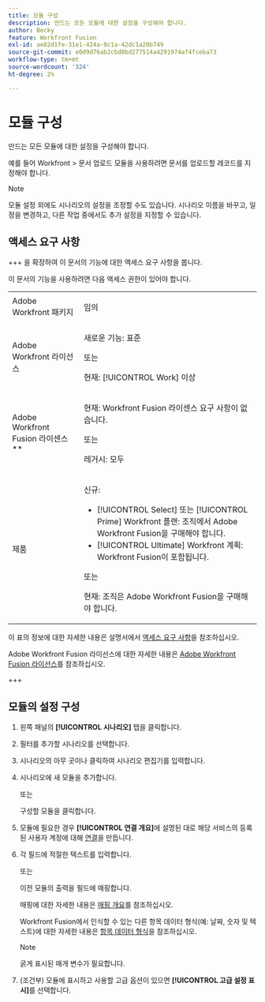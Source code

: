 ```yaml
---
title: 모듈 구성
description: 만드는 모든 모듈에 대한 설정을 구성해야 합니다.
author: Becky
feature: Workfront Fusion
exl-id: ae82d1fe-31e1-424a-9c1a-42dc1a20b749
source-git-commit: e0d9d76ab2cbd8bd277514a4291974af4fceba73
workflow-type: tm+mt
source-wordcount: '324'
ht-degree: 2%

---
```


# 모듈 구성

만드는 모든 모듈에 대한 설정을 구성해야 합니다.

예를 들어 Workfront > 문서 업로드 모듈을 사용하려면 문서를 업로드할 레코드를 지정해야 합니다.

>[!NOTE]
>
>모듈 설정 외에도 시나리오의 설정을 조정할 수도 있습니다. 시나리오 이름을 바꾸고, 일정을 변경하고, 다른 작업 중에서도 추가 설정을 지정할 수 있습니다.

## 액세스 요구 사항

+++ 을 확장하여 이 문서의 기능에 대한 액세스 요구 사항을 봅니다.

이 문서의 기능을 사용하려면 다음 액세스 권한이 있어야 합니다.

<table style="table-layout:auto">
 <col> 
 <col> 
 <tbody> 
  <tr> 
   <td role="rowheader">Adobe Workfront 패키지</td> 
   <td> <p>임의</p> </td> 
  </tr> 
  <tr data-mc-conditions=""> 
   <td role="rowheader">Adobe Workfront 라이선스</td> 
   <td> <p>새로운 기능: 표준</p><p>또는</p><p>현재: [!UICONTROL Work] 이상</p> </td> 
  </tr> 
  <tr> 
   <td role="rowheader">Adobe Workfront Fusion 라이센스**</td> 
   <td>
   <p>현재: Workfront Fusion 라이센스 요구 사항이 없습니다.</p>
   <p>또는</p>
   <p>레거시: 모두 </p>
   </td> 
  </tr> 
  <tr> 
   <td role="rowheader">제품</td> 
   <td>
   <p>신규:</p> <ul><li>[!UICONTROL Select] 또는 [!UICONTROL Prime] Workfront 플랜: 조직에서 Adobe Workfront Fusion을 구매해야 합니다.</li><li>[!UICONTROL Ultimate] Workfront 계획: Workfront Fusion이 포함됩니다.</li></ul>
   <p>또는</p>
   <p>현재: 조직은 Adobe Workfront Fusion을 구매해야 합니다.</p>
   </td> 
  </tr>
 </tbody> 
</table>

이 표의 정보에 대한 자세한 내용은 설명서에서 [액세스 요구 사항](/help/workfront-fusion/references/licenses-and-roles/access-level-requirements-in-documentation.md)을 참조하십시오.

Adobe Workfront Fusion 라이선스에 대한 자세한 내용은 [Adobe Workfront Fusion 라이선스](/help/workfront-fusion/set-up-and-manage-workfront-fusion/licensing-operations-overview/license-automation-vs-integration.md)를 참조하십시오.

+++

## 모듈의 설정 구성

1. 왼쪽 패널의 **[!UICONTROL 시나리오]** 탭을 클릭합니다.
1. 필터를 추가할 시나리오를 선택합니다.
1. 시나리오의 아무 곳이나 클릭하여 시나리오 편집기를 입력합니다.
1. 시나리오에 새 모듈을 추가합니다.

   또는

   구성할 모듈을 클릭합니다.

1. 모듈에 필요한 경우 **[!UICONTROL 연결 개요]**&#x200B;에 설명된 대로 해당 서비스의 등록된 사용자 계정에 대해 [연결](/help/workfront-fusion/get-started-with-fusion/understand-fusion/connection-overview.md)을 만듭니다.
1. 각 필드에 적절한 텍스트를 입력합니다.

   또는

   이전 모듈의 출력을 필드에 매핑합니다.

   매핑에 대한 자세한 내용은 [매핑 개요](/help/workfront-fusion/get-started-with-fusion/understand-fusion/mapping-overview.md)를 참조하십시오.

   Workfront Fusion에서 인식할 수 있는 다른 항목 데이터 형식(예: 날짜, 숫자 및 텍스트)에 대한 자세한 내용은 [항목 데이터 형식](/help/workfront-fusion/references/mapping-panel/data-types/item-data-types.md)을 참조하십시오.

   >[!NOTE]
   >
   >굵게 표시된 매개 변수가 필요합니다.

1. (조건부) 모듈에 표시하고 사용할 고급 옵션이 있으면 **[!UICONTROL 고급 설정 표시]**&#x200B;를 선택합니다.
